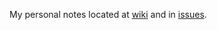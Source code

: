 
My personal notes located at [wiki](https://github.com/vvoovv/blender-notes/wiki) and in [issues](https://github.com/vvoovv/notes/issues).
